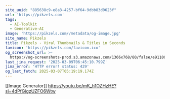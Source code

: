 ```yaml
---
site_uuid: "885638c9-e8a3-4257-bf64-9dbb83d0623f"
url: 'https://pikzels.com'
tags:
  - AI-Toolkit
  - Generative-AI
image: 'https://pikzels.com//metadata/og-image.jpg'
site_name: Pikzels
title: Pikzels - Viral Thumbnails & Titles in Seconds
favicon: 'https://pikzels.com/favicon.ico'
og_screenshot_url: >-
  https://og-screenshots-prod.s3.amazonaws.com/1366x768/80/false/e9110079df1a5574988a3e5b72499df44180c45b4b6d0050746fc4edf1d641e5.jpeg
last_jina_request: '2025-03-09T06:45:10.799Z'
jina_error: 'HTTP error! status: 429'
og_last_fetch: 2025-03-07T05:19:19.174Z
---
```

[[Image Generator]]
https://youtu.be/mK_h1OZHzHE?si=4dPfGigzUZFO6Wtw
